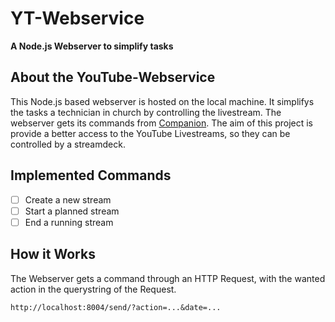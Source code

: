 # YT-Webservice
**A Node.js Webserver to simplify tasks**

## About the YouTube-Webservice

This Node.js based webserver is hosted on the local machine. It simplifys the tasks a technician in church by controlling the livestream. The webserver gets its commands from [Companion](https://github.com/bitfocus/companion). The aim of this project is provide a better access to the YouTube Livestreams, so they can be controlled by a streamdeck.

## Implemented Commands

-   [ ] Create a new stream
-   [ ] Start a planned stream
-   [ ] End a running stream

## How it Works

The Webserver gets a command through an HTTP Request, with the wanted action in the querystring of the Request.
```
http://localhost:8004/send/?action=...&date=...
```
